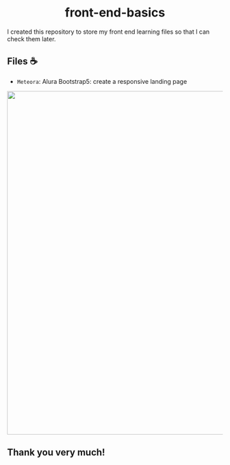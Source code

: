 <h1 align="center"> front-end-basics
</h1>

<p>I created this repository to store my front end learning files so that I can check them later.</p>

<h2>Files ☕</h2>

- `Meteora`: Alura Bootstrap5: create a responsive landing page

<img src='previews/Meteora.GIF' width='800px'>

<h2>Thank you very much!</h2>

```

```